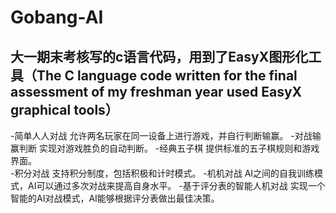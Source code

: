 # Gobang-AI
大一期末考核写的c语言代码，用到了EasyX图形化工具（The C language code written for the final assessment of my freshman year used EasyX graphical tools）
---
-简单人人对战
允许两名玩家在同一设备上进行游戏，并自行判断输赢。 
-对战输赢判断
实现对游戏胜负的自动判断。 
-经典五子棋
提供标准的五子棋规则和游戏界面。               
-积分对战
支持积分制度，包括积极和计时模式。
-机机对战
AI之间的自我训练模式，AI可以通过多次对战来提高自身水平。
-基于评分表的智能人机对战
实现一个智能的AI对战模式，AI能够根据评分表做出最佳决策。

